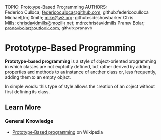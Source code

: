 TOPIC: Prototype-Based Programming
AUTHORS: Federico Culloca; federicoculloca@github.com; github:federicoculloca
         Michael[tm] Smith; mike@w3.org; github:sideshowbarker
         Chris Mills; chrisdavidmills@mozilla.net; mdn:chrisdavidmills
         Pranav Bolar; pranavbolar@outlook.com; github:pranavb

# Prototype-Based Programming

**Prototype-based programming** is a style of object-oriented programming in which
classes are not explicitly defined, but rather derived by adding properties and methods
to an instance of another class or, less frequently, adding them to an empty object.

In simple words: this type of style allows the creation of an object without first defining its class.

## Learn More

### General Knowledge

- [Prototype-Based programming](https://en.wikipedia.org/wiki/Prototype-based%20programming) on Wikipedia

